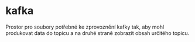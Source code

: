 # kafka

Prostor pro soubory potřebné ke zprovoznění kafky tak, aby mohl produkovat data do topicu a na druhé straně zobrazit obsah určitého topicu.
